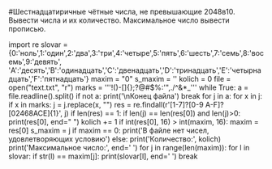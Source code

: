 #Шестнадцатиричные чётные числа, не превышающие 2048в10. Вывести числа и их количество. Максимальное число вывести прописью.

import re
slovar = {0:'ноль',1:'один',2:'два',3:'три',4:'четыре',5:'пять',6:'шесть',7:'семь',8:'восемь',9:'девять',\
     'A':'десять','B':'одинадцать','C':'двенадцать','D':'тринадцать','E':'четырнадцать','F':'пятнадцать'}
maxim = "0"
s_maxim = ''
kolich = 0
file = open("text.txt", "r")
marks = '''!()-[]{};?@#$%:'"\,./^&amp;*_'''
while True:
    a = file.readline().split()
    if not a:
        print('\nКонец файла')
        break
    for j in a:
        for x in j:
            if x in marks:
                j = j.replace(x, "")
        res = re.findall(r'[1-7]?[0-9 A-F]?[02468ACE]{1}', j)
        if len(res) == 1:
            if len(j) == len(res[0]) and len(j)>0:
                print(res[0], end=" ")
                kolich += 1
                if int(res[0], 16) > int(maxim, 16):
                    maxim = res[0]
                    s_maxim = j
if maxim == 0:
    print('В файле нет чисел, удовлетворяющих условию')
else:
    print('Количество:', kolich)
    print('Максимальное число:', end=' ')
    for j in range(len(maxim)):
        for l in slovar:
            if str(l) == maxim[j]:
                print(slovar[l], end=' ')
                break
